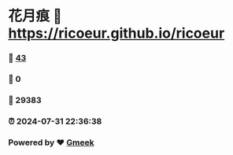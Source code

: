 # 花月痕 :link: https://ricoeur.github.io/ricoeur 
### :page_facing_up: [43](https://ricoeur.github.io/ricoeur/tag.html) 
### :speech_balloon: 0 
### :hibiscus: 29383 
### :alarm_clock: 2024-07-31 22:36:38 
### Powered by :heart: [Gmeek](https://github.com/Meekdai/Gmeek)
